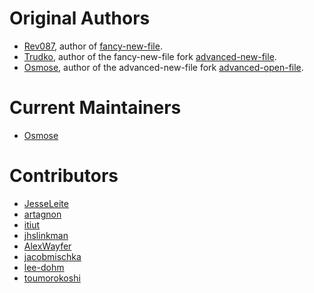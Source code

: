 # Original Authors
- [Rev087](https://github.com/rev087), author of
  [fancy-new-file](https://github.com/rev087/fancy-new-file).
- [Trudko](https://github.com/Trudko), author of the fancy-new-file fork
  [advanced-new-file](https://github.com/Trudko/advanced-new-file).
- [Osmose](https://github.com/Osmose/), author of the advanced-new-file fork
  [advanced-open-file](https://github.com/Osmose/advanced-open-file).

# Current Maintainers
- [Osmose](https://github.com/Osmose/)

# Contributors
- [JesseLeite](https://github.com/JesseLeite)
- [artagnon](https://github.com/artagnon)
- [itiut](https://github.com/itiut)
- [jhslinkman](https://github.com/jhslinkman)
- [AlexWayfer](https://github.com/AlexWayfer)
- [jacobmischka](https://github.com/jacobmischka)
- [lee-dohm](https://github.com/lee-dohm)
- [toumorokoshi](https://github.com/toumorokoshi)
